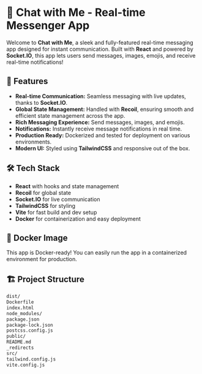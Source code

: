 # 💬 Chat with Me - Real-time Messenger App

Welcome to **Chat with Me**, a sleek and fully-featured real-time messaging app designed for instant communication. Built with **React** and powered by **Socket.IO**, this app lets users send messages, images, emojis, and receive real-time notifications!

## 🚀 Features

- **Real-time Communication:** Seamless messaging with live updates, thanks to **Socket.IO**.
- **Global State Management:** Handled with **Recoil**, ensuring smooth and efficient state management across the app.
- **Rich Messaging Experience:** Send messages, images, and emojis.
- **Notifications:** Instantly receive message notifications in real time.
- **Production Ready:** Dockerized and tested for deployment on various environments.
- **Modern UI:** Styled using **TailwindCSS** and responsive out of the box.

## 🛠️ Tech Stack

- **React** with hooks and state management
- **Recoil** for global state
- **Socket.IO** for live communication
- **TailwindCSS** for styling
- **Vite** for fast build and dev setup
- **Docker** for containerization and easy deployment

## 🐳 Docker Image

This app is Docker-ready! You can easily run the app in a containerized environment for production.

## 🏗️ Project Structure

```bash
dist/
Dockerfile
index.html
node_modules/
package.json
package-lock.json
postcss.config.js
public/
README.md
_redirects
src/
tailwind.config.js
vite.config.js
```

